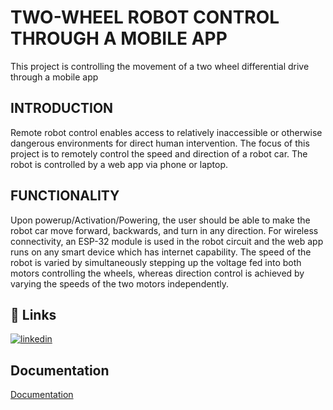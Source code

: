
# TWO-WHEEL ROBOT CONTROL THROUGH A MOBILE APP

This project is controlling the movement of a two wheel differential drive through a mobile app


## INTRODUCTION

Remote robot control enables access to relatively inaccessible or otherwise dangerous environments for direct human intervention.
The focus of this project is to remotely control the speed and direction of a robot car. The robot is controlled by a  web app via phone or laptop.

## FUNCTIONALITY
Upon powerup/Activation/Powering, the user should be able to make the robot car move forward, backwards, and turn in any direction.
For wireless connectivity, an ESP-32 module is used in the robot circuit and the web app runs on any smart device which has internet capability.
The speed of the robot is varied by simultaneously stepping up the voltage fed into both motors controlling the wheels, whereas direction control is achieved by varying the speeds of the two motors independently.

## 🔗 Links
[![linkedin](https://img.shields.io/badge/linkedin-0A66C2?style=for-the-badge&logo=linkedin&logoColor=white)]([![linkedin](https://www.linkedin.com/posts/ngugi-ephy-2bb549143_i-recently-got-a-group-of-new-students-and-activity-7019269714874875905-XBSZ?utm_source=share&utm_medium=member_android)](https://www.linkedin.com/)
)


## Documentation

[Documentation](https://docs.google.com/document/d/1LbBDn1WQoOeTC6KhLYoVKVhvR-AN3GxZVUbPAm6KUsI/edit?usp=sharing)





